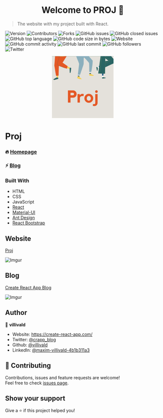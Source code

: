 <h1 align="center">Welcome to PROJ 👋</h1>

> The website with my project built with React.

<p>
  <img alt="Version" src="https://img.shields.io/badge/version-0.3.0-blue.svg?cacheSeconds=2592000" />
  <img alt="Contributors" src="https://img.shields.io/github/contributors/villivald/proj_react_2020.svg?style=flat" />
  <img alt="Forks" src="https://img.shields.io/github/forks/villivald/proj_react_2020.svg?style=flat" />
  <img alt="GitHub issues" src="https://img.shields.io/github/issues-raw/villivald/proj_react_2020">
  <img alt="GitHub closed issues" src="https://img.shields.io/github/issues-closed-raw/villivald/proj_react_2020">
  <img alt="GitHub top language" src="https://img.shields.io/github/languages/top/villivald/proj_react_2020">
  <img alt="GitHub code size in bytes" src="https://img.shields.io/github/languages/code-size/villivald/proj_react_2020">
  <img alt="Website" src="https://img.shields.io/website?url=https%3A%2F%2Fproj.create-react-app.com%2F">
  <img alt="GitHub commit activity" src="https://img.shields.io/github/commit-activity/m/villivald/proj_react_2020">
  <img alt="GitHub last commit" src="https://img.shields.io/github/last-commit/villivald/proj_react_2020">
  <img alt="GitHub followers" src="https://img.shields.io/github/followers/villivald?style=social">
  <img alt="Twitter" src="https://img.shields.io/twitter/url?url=https%3A%2F%2Fgithub.com%2Fvillivald%2Fproj_react_2020" />
</p>

<p align="center">
  <a href="https://github.com/villivald/proj_react_2020">
    <img src="src/images/logo/103.png" alt="Logo" width="200" height="200">
  </a>
</p>

# Proj

### 🔥 [Homepage](https://proj.create-react-app.com/)

### ⚡️ [Blog](https://create-react-app.com)

### Built With

- HTML
- CSS
- JavaScript
- [React](https://reactjs.org/docs/getting-started.html)
- [Material-UI](https://material-ui.com/)
- [Ant Design](https://ant.design/)
- [React Bootstrap](https://react-bootstrap.github.io/)

## Website

[Proj](https://proj.create-react-app.com/)

![Imgur](https://i.imgur.com/1JJxOYF.png)

## Blog

[Create React App Blog](https://create-react-app.com/)

![Imgur](https://i.imgur.com/0o2KKuo.png)

## Author

👤 **villivald**

- Website: https://create-react-app.com/
- Twitter: [@crapp_blog](https://twitter.com/crapp_blog)
- Github: [@villivald](https://github.com/villivald)
- LinkedIn: [@maxim-villivald-4b1b311a3](https://linkedin.com/in/maxim-villivald-4b1b311a3)

## 🤝 Contributing

Contributions, issues and feature requests are welcome!<br />Feel free to check [issues page](https://github.com/villivald/proj_react_2020/issues).

## Show your support

Give a ⭐️ if this project helped you!

<!-- MARKDOWN LINKS & IMAGES -->
<!-- https://www.markdownguide.org/basic-syntax/#reference-style-links -->

[contributors-shield]: https://img.shields.io/github/contributors/villivald/proj_react_2020.svg?style=flat
[contributors-url]: https://github.com/villivald/proj_react_2020/graphs/contributors
[forks-shield]: https://img.shields.io/github/forks/villivald/proj_react_2020.svg?style=flat
[forks-url]: https://github.com/villivald/proj_react_2020/network/members
[stars-shield]: https://img.shields.io/github/stars/villivald/proj_react_2020.svg?style=flat
[stars-url]: https://github.com/villivald/proj_react_2020/stargazers
[issues-shield]: https://img.shields.io/github/issues/villivald/proj_react_2020.svg?style=flat
[issues-url]: https://github.com/villivald/proj_react_2020/issues
